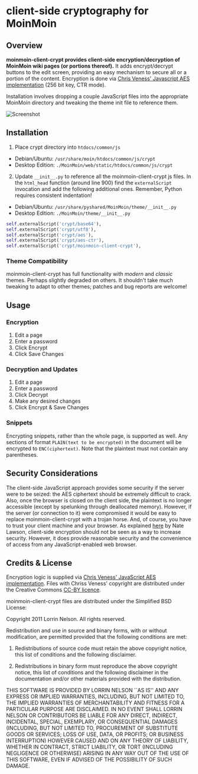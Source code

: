 # client-side cryptography for MoinMoin
## Overview
__moinmoin-client-crypt provides client-side encryption/decryption of MoinMoin wiki pages (or portions thereof).__ It adds encrypt/decrypt buttons to the edit screen, providing an easy mechanism to secure all or a portion of the content. Encryption is done via [Chris Veness' Javascript AES implementation](http://www.movable-type.co.uk/scripts/aes.html) (256 bit key, CTR mode).

Installation involves dropping a couple JavaScript files into the appropriate MoinMoin directory and tweaking the theme init file to reference them.

![Screenshot](moinmoin-client-crypt/raw/master/screenshot.png)

## Installation
1. Place crypt directory into `htdocs/common/js`
  * Debian/Ubuntu: `/usr/share/moin/htdocs/common/js/crypt`
  * Desktop Edition: `./MoinMoin/web/static/htdocs/common/js/crypt`
2. Update `__init__.py` to reference all the moinmoin-client-crypt js files. In the `html_head` function (around line 900) find the `externalScript` invocation and add the following additional ones. Remember, Python requires consistent indentation!
  * Debian/Ubuntu: `/usr/share/pyshared/MoinMoin/theme/__init__.py`
  * Desktop Edition: `./MoinMoin/theme/__init__.py`

  ```python
self.externalScript('crypt/base64'),
self.externalScript('crypt/utf8'),
self.externalScript('crypt/aes'),
self.externalScript('crypt/aes-ctr'),
self.externalScript('crypt/moinmoin-client-crypt'),
```

### Theme Compatibility
 moinmoin-client-crypt has full functionality with *modern* and *classic* themes. Perhaps slightly degraded on others. It shouldn't take much tweaking to adapt to other themes; patches and bug reports are welcome!

## Usage
### Encryption
1. Edit a page
2. Enter a password
3. Click Encrypt
4. Click Save Changes

### Decryption and Updates
1. Edit a page
2. Enter a password
3. Click Decrypt
4. Make any desired changes
5. Click Encrypt & Save Changes

### Snippets
Encrypting snippets, rather than the whole page, is supported as well. Any sections of format `PLAIN(text to be encrypted)` in the document will be encrypted to `ENC(ciphertext)`. Note that the plaintext must not contain any parentheses.

## Security Considerations
The client-side JavaScript approach provides some security if the server were to be seized: the AES ciphertext should be extremely difficult to crack. Also, once the browser is closed on the client side, the plaintext is no longer accessible (except by spelunking through deallocated memory). However, if the server (or connection to it) were compromised it would be easy to replace moinmoin-client-crypt with a trojan horse. And, of course, you have to trust your client machine and your browser. As explained [here](http://rdist.root.org/2010/11/29/final-post-on-javascript-crypto/ "Final post on Javascript crypto") by Nate Lawson, client-side encryption should not be seen as a way to increase security. However, it does provide reasonable security and the convenience of access from any JavaScript-enabled web browser.

## Credits & License
Encryption logic is supplied via [Chris Veness' JavaScript AES implementation](http://www.movable-type.co.uk/scripts/aes.html).
Files with Chriss Veness' copyright are distributed under the Creative Commons [CC-BY licence](http://creativecommons.org/licenses/by/3.0/).

moinmoin-client-crypt files are distributed under the Simplified BSD License:

Copyright 2011 Lorrin Nelson. All rights reserved.

Redistribution and use in source and binary forms, with or without modification, are
permitted provided that the following conditions are met:

   1. Redistributions of source code must retain the above copyright notice, this list of
      conditions and the following disclaimer.

   2. Redistributions in binary form must reproduce the above copyright notice, this list
      of conditions and the following disclaimer in the documentation and/or other materials
      provided with the distribution.

THIS SOFTWARE IS PROVIDED BY LORRIN NELSON ``AS IS'' AND ANY EXPRESS OR IMPLIED
WARRANTIES, INCLUDING, BUT NOT LIMITED TO, THE IMPLIED WARRANTIES OF MERCHANTABILITY AND
FITNESS FOR A PARTICULAR PURPOSE ARE DISCLAIMED. IN NO EVENT SHALL LORRIN NELSON OR
CONTRIBUTORS BE LIABLE FOR ANY DIRECT, INDIRECT, INCIDENTAL, SPECIAL, EXEMPLARY, OR
CONSEQUENTIAL DAMAGES (INCLUDING, BUT NOT LIMITED TO, PROCUREMENT OF SUBSTITUTE GOODS OR
SERVICES; LOSS OF USE, DATA, OR PROFITS; OR BUSINESS INTERRUPTION) HOWEVER CAUSED AND ON
ANY THEORY OF LIABILITY, WHETHER IN CONTRACT, STRICT LIABILITY, OR TORT (INCLUDING
NEGLIGENCE OR OTHERWISE) ARISING IN ANY WAY OUT OF THE USE OF THIS SOFTWARE, EVEN IF
ADVISED OF THE POSSIBILITY OF SUCH DAMAGE.
